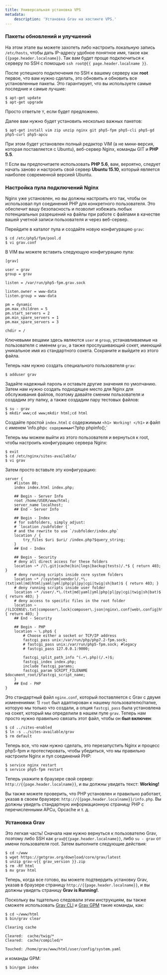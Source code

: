 ```yaml
---
title: Универсальная установка VPS
metadata:
    description: 'Установка Grav на хостинге VPS.'
---
```


### Пакеты обновлений и улучшений

На этом этапе вы можете захотеть либо настроить локальную запись `/etc/hosts`, чтобы дать IP-адресу удобное понятное имя, такое как `{{page.header.localname}}`. Так вам будет проще подключиться к серверу по SSH с помощью `ssh root@{{ page.header.localname }}`.

После успешного подключения по SSH к вашему серверу как **root** первое, что вам нужно сделать, это обновить и обновить все установленные пакеты. Это гарантирует, что вы используете самые последние и самые лучшие:

```
$ apt-get update
$ apt-get upgrade
```

Просто ответьте `Y`, если будет предложено.

Далее вам нужно будет установить несколько важных пакетов:

```
$ apt-get install vim zip unzip nginx git php5-fpm php5-cli php5-gd php5-curl php5-apcu
```

При этом будет установлен полный редактор VIM (а не мини-версия, которая поставляется с Ubuntu), веб-сервер Nginx, команды GIT и **PHP 5.5**.

!! Если вы предпочитаете использовать **PHP 5.6**, вам, вероятно, следует начать заново и настроить свой сервер **Ubuntu 15.10**, который является наиболее современной версией Ubuntu.

### Настройка пула подключений Nginx

Nginx уже установлен, но вы должны настроить его так, чтобы он использовал пул соединений PHP для конкретного пользователя. Это обеспечит вашу безопасность и позволит избежать любых потенциальных разрешений на файлы при работе с файлами в качестве вашей учетной записи пользователя и через веб-сервер.

Перейдите в каталог пула и создайте новую конфигурацию `grav`:

```
$ cd /etc/php5/fpm/pool.d
$ vi grav.conf
```

В VIM вы можете вставить следующую конфигурацию пула:

```
[grav]

user = grav
group = grav

listen = /var/run/php5-fpm.grav.sock

listen.owner = www-data
listen.group = www-data

pm = dynamic
pm.max_children = 5
pm.start_servers = 2
pm.min_spare_servers = 1
pm.max_spare_servers = 3

chdir = /
```

Ключевыми вещами здесь являются `user` и `group`, устанавливаемые на пользователя с именем `grav`, а также прослушивающий сокет, имеющий уникальное имя из стандартного сокета. Сохраните и выйдите из этого файла.

Теперь нам нужно создать специального пользователя `grav`:

```
$ adduser grav
```

Задайте надежный пароль и оставьте другие значения по умолчанию. Затем нам нужно создать подходящее место для Nginx для обслуживания файлов, поэтому давайте сменим пользователя и создадим эту папку, а также создадим пару тестовых файлов:

```
$ su - grav
$ mkdir www;cd www;mkdir html;cd html
```

Создайте простой `index.html` с содержимым `<h1> Working! </h1>` и файл с именем ʻinfo.php` с содержимым `<?php phpinfo();`

Теперь мы можем выйти из этого пользователя и вернуться к root, чтобы настроить конфигурацию сервера Nginx:

```
$ exit
$ cd /etc/nginx/sites-available/
$ vi grav
```

Затем просто вставьте эту конфигурацию:

```
server {
    #listen 80;
    index index.html index.php;

    ## Begin - Server Info
    root /home/USER/www/html;
    server_name localhost;
    ## End - Server Info

    ## Begin - Index
    # for subfolders, simply adjust:
    # `location /subfolder {`
    # and the rewrite to use `/subfolder/index.php`
    location / {
        try_files $uri $uri/ /index.php?$query_string;
    }
    ## End - Index

    ## Begin - Security
    # deny all direct access for these folders
    location ~* /(\.git|cache|bin|logs|backup|tests)/.*$ { return 403; }
    # deny running scripts inside core system folders
    location ~* /(system|vendor)/.*\.(txt|xml|md|html|yaml|yml|php|pl|py|cgi|twig|sh|bat)$ { return 403; }
    # deny running scripts inside user folder
    location ~* /user/.*\.(txt|md|yaml|yml|php|pl|py|cgi|twig|sh|bat)$ { return 403; }
    # deny access to specific files in the root folder
    location ~ /(LICENSE\.txt|composer\.lock|composer\.json|nginx\.conf|web\.config|htaccess\.txt|\.htaccess) { return 403; }
    ## End - Security

    ## Begin - PHP
    location ~ \.php$ {
        # Choose either a socket or TCP/IP address
        fastcgi_pass unix:/var/run/php/php7.2-fpm.sock;
        # fastcgi_pass unix:/var/run/php5-fpm.sock; #legacy
        # fastcgi_pass 127.0.0.1:9000;

        fastcgi_split_path_info ^(.+\.php)(/.+)$;
        fastcgi_index index.php;
        include fastcgi_params;
        fastcgi_param SCRIPT_FILENAME $document_root/$fastcgi_script_name;
    }
    ## End - PHP
}
```

Это стандартный файл `nginx.conf`, который поставляется с Grav с двумя изменениями: 1) `root` был адаптирован к нашему пользователю/папке, которую мы только что создали, а опция `fastcgi_pass` была установлена ​​на сокет, который мы определили в нашем пуле `grav`. Теперь нам просто нужно правильно связать этот файл, чтобы он **был включен**:

```
$ cd ../sites-enabled
$ ln -s ../sites-available/grav
$ rm default
```

Теперь все, что нам нужно сделать, это перезапустить Nginx и процесс php5-fpm и протестировать, чтобы убедиться, что мы правильно настроили Nginx и пул соединений PHP:

```
$ service nginx restart
$ service php5-fpm restart
```

Теперь укажите в браузере свой сервер: `http://{{page.header.localname}}`, и вы должны увидеть текст: **Working!**

Вы также можете проверить, что PHP установлен и правильно работает, указав в своем браузере: `http://{{page.header.localname}}/info.php`. Вы должны увидеть стандартную информационную страницу PHP с перечисленными APCu, Opcache и т. д.

### Установка Grav

Это легкая часть! Сначала нам нужно вернуться к пользователю Grav, поэтому либо SSH как `grav@{{page.header.localname}}`, либо `su - grav` от имени пользователя root. Затем выполните следующие действия:

```
$ cd ~/www
$ wget https://getgrav.org/download/core/grav/latest
$ unzip grav-v{{ grav_version }}.zip
$ rm -Rf html
$ mv grav html
```

Теперь, когда все готово, вы можете подтвердить установку Grav, указав в браузере страницу `http://{{page.header.localname}}`, и вы должны увидеть страницу **Grav is Running!**.

Поскольку вы тщательно следовали этим инструкциям, вы также сможете использовать [Grav CLI](/cli-console/grav-cli) и [Grav GPM](/cli-console/grav-gpm) такие команды, как:

```
$ cd ~/www/html
$ bin/grav clear

Clearing cache

Cleared:  cache/twig/*
Cleared:  cache/compiled/*

Touched: /home/grav/www/html/user/config/system.yaml
```

и команды GPM:

```
$ bin/gpm index
```
